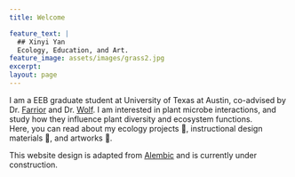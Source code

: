 ```yaml
---
title: Welcome

feature_text: |
  ## Xinyi Yan
  Ecology, Education, and Art.
feature_image: assets/images/grass2.jpg
excerpt: 
layout: page
---
```


I am a EEB graduate student at University of Texas at Austin, co-advised by Dr. [Farrior](https://sites.cns.utexas.edu/cfarrior) and Dr. [Wolf](https://ameliawolf.weebly.com/). I am interested in plant microbe interactions, and study how they influence plant diversity and ecosystem functions. <br>
Here, you can read about my ecology projects 🌲, instructional design materials 📝, and artworks 🎨.  

This website design is adapted from [Alembic](https://alembic.darn.es/) and is currently under construction. 
